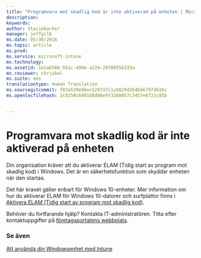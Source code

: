 ```yaml
---
title: "Programvara mot skadlig kod är inte aktiverad på enheten | Microsoft Intune"
description: 
keywords: 
author: Staciebarker
manager: jeffgilb
ms.date: 05/30/2016
ms.topic: article
ms.prod: 
ms.service: microsoft-intune
ms.technology: 
ms.assetid: 1e2ab566-561c-499e-a229-2870055b333a
ms.reviewer: chrisbal
ms.suite: ems
translationtype: Human Translation
ms.sourcegitcommit: f83a539e9bec5207d7c1c682942b4bb6797d616c
ms.openlocfilehash: 2c8250c6001b8d06e973268057c3457e6f21c95b


---
```



# Programvara mot skadlig kod är inte aktiverad på enheten

Din organisation kräver att du aktiverar ELAM (Tidig start av program mot skadlig kod) i Windows. Det är en säkerhetsfunktion som skyddar enheten när den startas. 

Det här kravet gäller enbart för Windows 10-enheter. Mer information om hur du aktiverar ELAM för Windows 10-datorer och surfplattor finns i [Aktivera ELAM (Tidig start av program mot skadlig kod)](https://gallery.technet.microsoft.com/How-to-turn-on-Early-84552ec5).

Behöver du fortfarande hjälp? Kontakta IT-administratören. Titta efter kontaktuppgifter på [företagsportalens webbplats](http://portal.manage.microsoft.com).

### Se även
[Att använda din Windowsenhet med Intune](using-your-windows-device-with-intune.md)


<!--HONumber=Jun16_HO4-->


